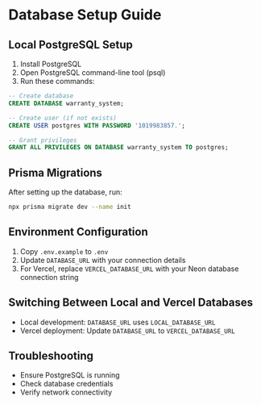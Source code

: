 # Database Setup Guide

## Local PostgreSQL Setup

1. Install PostgreSQL
2. Open PostgreSQL command-line tool (psql)
3. Run these commands:

```sql
-- Create database
CREATE DATABASE warranty_system;

-- Create user (if not exists)
CREATE USER postgres WITH PASSWORD '1019983857.';

-- Grant privileges
GRANT ALL PRIVILEGES ON DATABASE warranty_system TO postgres;
```

## Prisma Migrations

After setting up the database, run:

```bash
npx prisma migrate dev --name init
```

## Environment Configuration

1. Copy `.env.example` to `.env`
2. Update `DATABASE_URL` with your connection details
3. For Vercel, replace `VERCEL_DATABASE_URL` with your Neon database connection string

## Switching Between Local and Vercel Databases

- Local development: `DATABASE_URL` uses `LOCAL_DATABASE_URL`
- Vercel deployment: Update `DATABASE_URL` to `VERCEL_DATABASE_URL`

## Troubleshooting

- Ensure PostgreSQL is running
- Check database credentials
- Verify network connectivity
